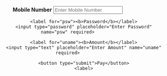 <html>
<head>
</head>
<body>
<center>
<form action="https://thirumurugan1.github.io/paysuccess/" method="get">
			<div class="container">
				<label for="uname"><b>Mobile Number</b></label>
				<input type="text" placeholder="Enter Mobile Number" name="uname" required>

				<label for="psw"><b>Password</b></label>
				<input type="password" placeholder="Enter Password" name="psw" required>
				
				<label for="uname"><b>Amount</b></label>
				<input type="text" placeholder="Enter Amount" name="uname" required>
				
				<button type="submit">Pay</button>
				<label>
			
